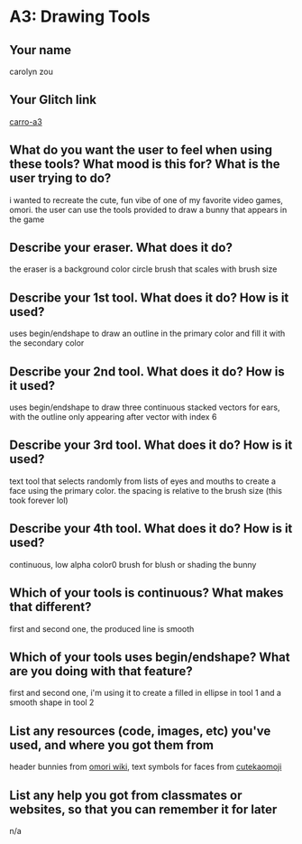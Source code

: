 # A3: Drawing Tools

## Your name

carolyn zou

## Your Glitch link

[carro-a3](https://carro-a3.glitch.me)

## What do you want the user to feel when using these tools? What mood is this for? What is the user trying to do?

i wanted to recreate the cute, fun vibe of one of my favorite video games, omori. the user can use the tools provided to draw a bunny that appears in the game

## Describe your eraser. What does it do?

the eraser is a background color circle brush that scales with brush size

## Describe your 1st tool. What does it do? How is it used?

uses begin/endshape to draw an outline in the primary color and fill it with the secondary color

## Describe your 2nd tool. What does it do? How is it used?

uses begin/endshape to draw three continuous stacked vectors for ears, with the outline only appearing after vector with index 6

## Describe your 3rd tool. What does it do? How is it used?

text tool that selects randomly from lists of eyes and mouths to create a face using the primary color. the spacing is relative to the brush size (this took forever lol)

## Describe your 4th tool. What does it do? How is it used?

continuous, low alpha color0 brush for blush or shading the bunny

## Which of your tools is continuous? What makes that different?

first and second one, the produced line is smooth

## Which of your tools uses begin/endshape? What are you doing with that feature?

first and second one, i'm using it to create a filled in ellipse in tool 1 and a smooth shape in tool 2

## List any resources (code, images, etc) you've used, and where you got them from

header bunnies from [omori wiki](https://omori.fandom.com/wiki/FOREST_BUNNY),
text symbols for faces from [cutekaomoji](https://cutekaomoji.com/animals/)

## List any help you got from classmates or websites, so that you can remember it for later

n/a
